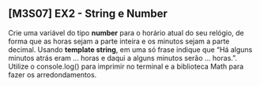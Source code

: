 ## [M3S07] EX2 - String e Number

Crie uma variável do tipo **number** para o horário atual do seu relógio, de forma que as horas sejam a parte inteira e os minutos sejam a parte decimal. Usando **template string**, em uma só frase indique que “Há alguns minutos atrás eram ... horas e daqui a alguns minutos serão ... horas.”. Utilize o console.log() para imprimir no terminal e a biblioteca Math para fazer os arredondamentos.